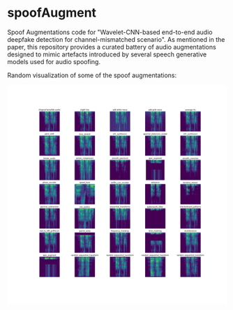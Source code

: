# spoofAugment

Spoof Augmentations code for "Wavelet-CNN-based end-to-end audio deepfake detection for channel-mismatched scenario". 
As mentioned in the paper, this repository provides a curated battery of audio augmentations designed to mimic artefacts introduced by several speech generative models used for audio spoofing.

Random visualization of some of the spoof augmentations:

![](/examples/Spoof_Augmentations.png)
